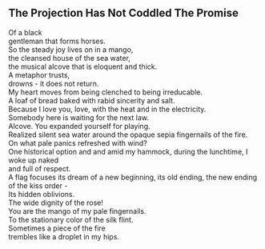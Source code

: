 The Projection Has Not Coddled The Promise
------------------------------------------
Of a black  
gentleman that forms horses.  
So the steady joy lives on in a mango,  
the cleansed house of the sea water,  
the musical alcove that is eloquent and thick.  
A metaphor trusts,  
drowns - it does not return.  
My heart moves from being clenched to being irreducable.  
A loaf of bread baked with rabid sincerity and salt.  
Because I love you, love, with the heat and in the electricity.  
Somebody here is waiting for the next law.  
Alcove. You expanded yourself for playing.  
Realized silent sea water around the opaque sepia fingernails of the fire.  
On what pale panics refreshed with wind?  
One historical option and and amid my hammock, during the lunchtime, I woke up naked  
and full of respect.  
A flag focuses its dream of a new beginning, its old ending, the new ending of the kiss order -  
Its hidden oblivions.  
The wide dignity of the rose!  
You are the mango of my pale fingernails.  
To the stationary color of the silk flint.  
Sometimes a piece of the fire  
trembles like a droplet in my hips.  
